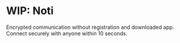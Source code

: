 # WIP: Noti

Encrypted communication without registration and downloaded app. Connect securely with anyone within 10 seconds.
